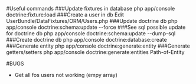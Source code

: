 #Useful commands
###Update fixtures in database
php app/console doctrine:fixture:load
###Create a user in db 
Edit UserBundle/DataFixtures/ORM/Users.php
###Update doctrine db
 php app/console doctrine:schema:update --force 
###See sql possible update for doctrine db
php app/console doctrine:schema:update --dump-sql 
###Create doctrine db
php app/console doctrine:database:create
###Generate entity
php app/console doctrine:generate:entity
###Generate getters/setters 
php app/console doctrine:generate:entities Path-of-Entity


#BUGS
- Get all fos users not working (empy array)
